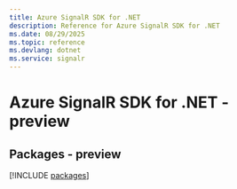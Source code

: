 ```yaml
---
title: Azure SignalR SDK for .NET
description: Reference for Azure SignalR SDK for .NET
ms.date: 08/29/2025
ms.topic: reference
ms.devlang: dotnet
ms.service: signalr
---
```

# Azure SignalR SDK for .NET - preview
## Packages - preview
[!INCLUDE [packages](signalr-index.md)]